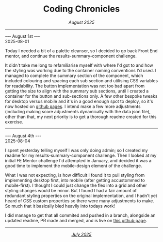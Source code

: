 <h1 align = "center"> Coding Chronicles </h1>
 <div align = "center"><i> August 2025 </i></div>

 ------------

--- August 1st ---  
2025-08-01

Today I needed a bit of a palette cleanser, so I decided to go back Front End mentor, and continue the results-summary-component challenge.  

It didn't take me long to refamiliarise myself with where I'd got to and how the styling was working due to the container naming conventions I'd used.  I managed to complete the summary section of the component, which included colouring and spacing each sub section and utilising CSS variables for readability.
The button implementation was not too bad apart from getting the size to align with the summary sub sections, until I created a container for the button and sub-sections only.  A few other bespoke tweaks for desktop versus mobile and it's in a good enough spot to deploy, so it's now hosted on [github pages](https://hannalysis.github.io/front-end-mentor-results-summary-component/). I intend make a few more adjustments (including making score adjustments dynamically with the data json file), other than that, my next priority is to get a thorough readme created for this exercise.

 ------------

 --- August 4th ---  
2025-08-04

I spent yesterday telling myself I was only doing admin; so I created my readme for my results-summary-component challenge.  Then I looked at my initial FE Mentor challenge I'd attempted in January, and decided it was a good time to implement the mobile-design element of the challenge.  
 
What I was not expecting, is how difficult I found it to pull styling from implementing desktop first, into mobile (after getting accustommed to mobile-first). I thought I could just change the flex into a grid and other styling changes would be minor.  But I found I had a fair amount of redundant styling properties on the original implementation, and I hadn't yet heard of CSS custom properties so there were many adjustments to make. So much that it basically bled heavily into todays work!  

I did manage to get that all commited and pushed in a branch, alongside an updated readme, PR made and merged, and is live on [this github page](https://hannalysis.github.io/front-end-mentor-product-preview-card-component/).  

 ------------


<div align = "center"><i><a href="2025-07.md">July 2025</a></i></div>
